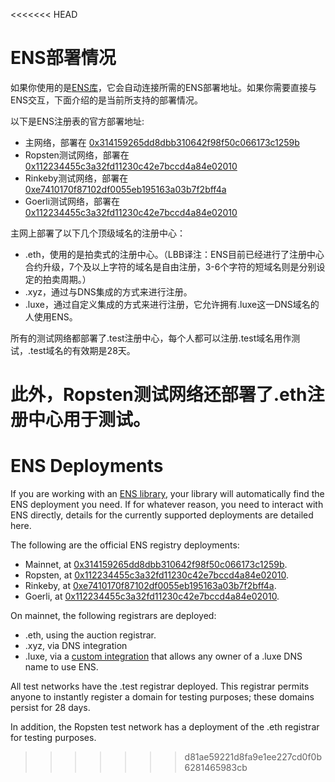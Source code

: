 <<<<<<< HEAD
# ENS部署情况

如果你使用的是[ENS库](dapp-developer-guide/ens-libraries.md)，它会自动连接所需的ENS部署地址。如果你需要直接与ENS交互，下面介绍的是当前所支持的部署情况。

以下是ENS注册表的官方部署地址:

* 主网络，部署在 [0x314159265dd8dbb310642f98f50c066173c1259b](https://etherscan.io/address/0x314159265dd8dbb310642f98f50c066173c1259b#code)
* Ropsten测试网络，部署在 [0x112234455c3a32fd11230c42e7bccd4a84e02010](https://ropsten.etherscan.io/address/0x112234455c3a32fd11230c42e7bccd4a84e02010)
* Rinkeby测试网络，部署在 [0xe7410170f87102df0055eb195163a03b7f2bff4a](https://rinkeby.etherscan.io/address/0xe7410170f87102df0055eb195163a03b7f2bff4a)
* Goerli测试网络，部署在 [0x112234455c3a32fd11230c42e7bccd4a84e02010](https://goerli.etherscan.io/address/0x112234455c3a32fd11230c42e7bccd4a84e02010)

主网上部署了以下几个顶级域名的注册中心：

* .eth，使用的是拍卖式的注册中心。（LBB译注：ENS目前已经进行了注册中心合约升级，7个及以上字符的域名是自由注册，3-6个字符的短域名则是分别设定的拍卖周期。）
* .xyz，通过与DNS集成的方式来进行注册。
* .luxe，通过自定义集成的方式来进行注册，它允许拥有.luxe这一DNS域名的人使用ENS。

所有的测试网络都部署了.test注册中心，每个人都可以注册.test域名用作测试，.test域名的有效期是28天。

此外，Ropsten测试网络还部署了.eth注册中心用于测试。
=======
# ENS Deployments

If you are working with an [ENS library](dapp-developer-guide/ens-libraries.md), your library will automatically find the ENS deployment you need. If for whatever reason, you need to interact with ENS directly, details for the currently supported deployments are detailed here.

The following are the official ENS registry deployments:

* Mainnet, at [0x314159265dd8dbb310642f98f50c066173c1259b](https://etherscan.io/address/0x314159265dd8dbb310642f98f50c066173c1259b#code).
* Ropsten, at [0x112234455c3a32fd11230c42e7bccd4a84e02010](https://ropsten.etherscan.io/address/0x112234455c3a32fd11230c42e7bccd4a84e02010).
* Rinkeby, at [0xe7410170f87102df0055eb195163a03b7f2bff4a](https://rinkeby.etherscan.io/address/0xe7410170f87102df0055eb195163a03b7f2bff4a).
* Goerli, at [0x112234455c3a32fd11230c42e7bccd4a84e02010](https://goerli.etherscan.io/address/0x112234455c3a32fd11230c42e7bccd4a84e02010).

On mainnet, the following registrars are deployed:

* .eth, using the auction registrar.
* .xyz, via DNS integration
* .luxe, via a [custom integration](http://join.luxe/) that allows any owner of a .luxe DNS name to use ENS.

All test networks have the .test registrar deployed. This registrar permits anyone to instantly register a domain for testing purposes; these domains persist for 28 days.

In addition, the Ropsten test network has a deployment of the .eth registrar for testing purposes.

>>>>>>> d81ae59221d8fa9e1ee227cd0f0b6281465983cb
